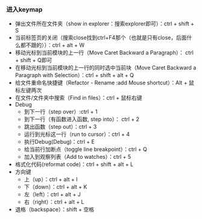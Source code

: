### 进入keymap
- 弹出文件所在文件夹（show in explorer：搜索explorer即可）：ctrl + shift + S 
- 当前标签页的关闭（搜索close找到ctrl+F4那个（也就是只有close，后面什么都不跟的））：ctrl + alt + W 
- 移动光标到当前模块的上一行（Move Caret Backward a Paragraph）： ctrl + shift + Q即可
- 在移动光标到当前模块的上一行的同时选中当前块（Move Caret Backward a Paragraph with Selection）：ctrl + shift + alt + Q
- 给文件重命名快捷键（Refactor - Rename :add Mouse shortcut）：Alt + 鼠标左键两次 
- 在文件/文件夹中搜索（Find in files）：ctrl + 鼠标右键 
- Debug
    - 到下一行（step over）:ctrl + 1
    - 到下一行（有函数进入函数, step into）： ctrl + 2
    - 跳出函数（step out）：ctrl + 3
    - 运行到光标这一行（run to cursor）：ctrl + 4
    - 执行Debug(Debug)：ctrl + E
    - 给当前行加断点（toggle line breakpoint）：ctrl + Q
    - 加入到观察列表（Add to watches）：ctrl + 5
- 格式化代码(reformat code)：ctrl + shift + alt + L
- 方向键
    - 上（up）：ctrl + alt + I
    - 下（down）：ctrl + alt + K
    - 左（left）：ctrl + alt + J
    - 右（right）：ctrl + alt + L
- 退格（backspace）：shift + 空格
